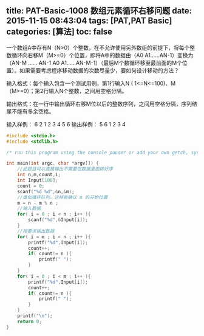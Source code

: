 title: PAT-Basic-1008 数组元素循环右移问题
date: 2015-11-15 08:43:04
tags: [PAT,PAT Basic]
categories: [算法]
toc: false
---
一个数组A中存有N（N>0）个整数，在不允许使用另外数组的前提下，将每个整数循环向右移M（M>=0）个位置，即将A中的数据由（A0 A1……AN-1）变换为（AN-M …… AN-1 A0 A1……AN-M-1）（最后M个数循环移至最前面的M个位置）。如果需要考虑程序移动数据的次数尽量少，要如何设计移动的方法？

输入格式：每个输入包含一个测试用例，第1行输入N ( 1<=N<=100)、M（M>=0）；第2行输入N个整数，之间用空格分隔。

输出格式：在一行中输出循环右移M位以后的整数序列，之间用空格分隔，序列结尾不能有多余空格。

输入样例：
6 2
1 2 3 4 5 6
输出样例：
5 6 1 2 3 4
```c
#include <stdio.h>
#include <stdlib.h>

/* run this program using the console pauser or add your own getch, system("pause") or input loop */

int main(int argc, char *argv[]) {
	//此题目可以直接输出不需要在数据里面排好序
	int n,m,count,i;
	int Input[100];
	count = 0;
	scanf("%d %d",&n,&m);
	//类似循环队列，这样能确认 m 的开始位置 
	m = n - m % n ;
	//输入数据 
	for( i = 0 ; i < n ; i++ ){
		scanf("%d",&Input[i]);
	}
	//按要求输出数据 
	for( i = m ; i < n ; i++ ){
		printf("%d",Input[i]);
		count++;
		if( count!= n ){
			printf(" ");
		} 	
	} 
	for( i = 0 ; i < m ; i++ ){
		printf("%d",Input[i]);
		count++;
		if( count!= n ){
			printf(" ");
		} 
	} 
	printf("\n");
	return 0;
}
```
